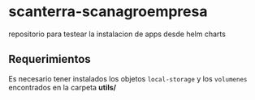 # scanterra-scanagroempresa
repositorio para testear la instalacion de apps desde helm charts


## Requerimientos

Es necesario tener instalados los objetos `local-storage` y los `volumenes` encontrados en la carpeta **utils/**
